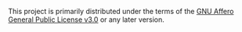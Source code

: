 This project is primarily distributed under the terms of the [GNU Affero General Public License v3.0](https://github.com/purelledhand/resume/LICENSE) or any later version.

